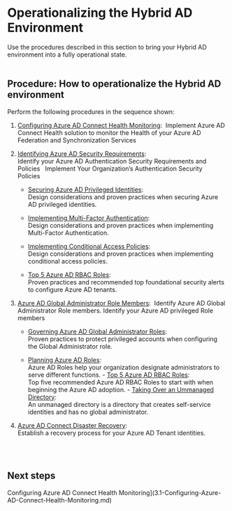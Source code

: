 # Operationalizing the Hybrid AD Environment
Use the procedures described in this section to bring your Hybrid AD environment into a fully operational state.
<br />
<br />

## Procedure:  How to operationalize the Hybrid AD environment
Perform the following procedures in the sequence shown: 	
1. [Configuring Azure AD Connect Health Monitoring](3.1-Configuring-Azure-AD-Connect-Health-Monitoring.md):  
  Implement Azure AD Connect Health solution to monitor the Health of your Azure AD Federation and Synchronization Services  

2. [Identifying Azure AD Security Requirements](3.2-Identifying-Azure-AD-Security-Requirements.md):  
  Identify your Azure AD Authentication Security Requirements and Policies   Implement Your Organization’s Authentication Security Policies  

   - [Securing Azure AD Privileged Identities](3.2.1-Securing-Azure-AD-Privileged-Identities.md):  
   Design considerations and proven practices when securing Azure AD privileged identities.
   
   - [Implementing Multi-Factor Authentication](3.2.2-Implementing-Multi-Factor-Authentication.md):  
   Design considerations and proven practices when implementing Multi-Factor Authentication.
   - [Implementing Conditional Access Policies](3.2.3-Implementing-Conditional-Access-Policies.md):  
   Design considerations and proven practices when implementing conditional access policies.
   - [Top 5 Azure AD RBAC Roles](3.2.4-Enabling-Top-10-Security-Alerts-to-Monitor-Azure-AD.md):  
   Proven practices and recommended top foundational security alerts to configure Azure AD tenants.

  3. [Azure AD Global Administrator Role Members](3.3-Azure-AD-Global-Administrator-Role-Members.md):  
  Identify Azure AD Global Administrator Role members. Identify your Azure AD privileged Role members  
     - [Governing Azure AD Global Administrator Roles](3.3.1-Governing-Azure-AD-Global-Administrator-Roles.md):  
   Proven practices to protect privileged accounts when configuring the Global Administrator role.
   
     - [Planning Azure AD Roles](3.3.2-Planning-Azure-AD-Roles.md):   
   Azure AD Roles help your organization designate administrators to serve different functions. 
    - [Top 5 Azure AD RBAC Roles](https://github.com/alvarovitta/Azure-Identity/blob/master/3.3.3-Top-5-Azure-AD-RBAC-Roles.md):  
  Top five recommended Azure AD RBAC Roles to start with when  beginning the Azure AD adoption.
    - [Taking Over an Ummanaged Directory](3.3.4-Taking-Over-an-Unmanaged-Directory.md):  
  An unmanaged directory is a directory that creates self-service identities and has no global administrator.

  4. [Azure AD Connect Disaster Recovery](2.5-Azure-AD-Connect-Disaster-Recovery.md):  
  Establish a recovery process for your Azure AD Tenant identities. 
<br />
<br />

## Next steps
Configuring Azure AD Connect Health Monitoring](3.1-Configuring-Azure-AD-Connect-Health-Monitoring.md)
